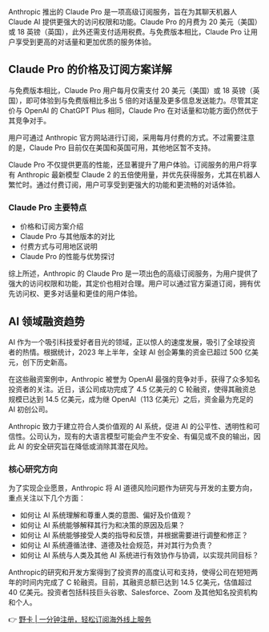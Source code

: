 Anthropic 推出的 Claude Pro 是一项高级订阅服务，旨在为其聊天机器人 Claude AI 提供更强大的访问权限和功能。Claude Pro 的月费为 20 美元（美国）或 18 英镑（英国），此外还需支付适用税费。与免费版本相比，Claude Pro 让用户享受到更高的对话量和更加优质的服务体验。

## Claude Pro 的价格及订阅方案详解

与免费版本相比，Claude Pro 用户每月仅需支付 20 美元（美国）或 18 英镑（英国），即可体验到与免费版相比多出 5 倍的对话量及更多信息发送能力。尽管其定价与 OpenAI 的 ChatGPT Plus 相同，Claude Pro 在对话量和功能方面仍然优于其竞争对手。

用户可通过 Anthropic 官方网站进行订阅，采用每月付费的方式。不过需要注意的是，Claude Pro 目前仅在美国和英国可用，其他地区暂不支持。

Claude Pro 不仅提供更高的性能，还显著提升了用户体验。订阅服务的用户将享有 Anthropic 最新模型 Claude 2 的五倍使用量，并优先获得服务，尤其在机器人繁忙时。通过付费订阅，用户可享受到更强大的功能和更流畅的对话体验。

### Claude Pro 主要特点

- 价格和订阅方案介绍
- Claude Pro 与其他版本的对比
- 付费方式与可用地区说明
- Claude Pro 的性能与优势探讨

综上所述，Anthropic 的 Claude Pro 是一项出色的高级订阅服务，为用户提供了强大的访问权限和功能，其定价也相对合理。用户可以通过官方渠道订阅，拥有优先访问权、更多对话量和更佳的用户体验。

## AI 领域融资趋势

AI 作为一个吸引科技爱好者目光的领域，正以惊人的速度发展，吸引了全球投资者的热情。根据统计，2023 年上半年，全球 AI 创企筹集的资金已超过 500 亿美元，创下历史新高。

在这些融资案例中，Anthropic 被誉为 OpenAI 最强的竞争对手，获得了众多知名投资者的关注。近日，该公司成功完成了 4.5 亿美元的 C 轮融资，使得其融资总规模已达到 14.5 亿美元，成为继 OpenAI（113 亿美元）之后，资金最为充足的 AI 初创公司。

Anthropic 致力于建立符合人类价值观的 AI 系统，促进 AI 的公平性、透明性和可信性。公司认为，现有的大语言模型可能会产生不安全、有偏见或不良的输出，因此 AI 的安全研究旨在降低或消除其潜在风险。

### 核心研究方向

为了实现企业愿景，Anthropic 将 AI 道德风险问题作为研究与开发的主要方向，重点关注以下几个方面：

- 如何让 AI 系统理解和尊重人类的意图、偏好及价值观？
- 如何让 AI 系统能够解释其行为和决策的原因及后果？
- 如何让 AI 系统能够接受人类的指导和反馈，并根据需要进行调整和修正？
- 如何让 AI 系统遵循法律、道德及社会规范，并对其行为负责？
- 如何让 AI 系统与人类及其他 AI 系统进行有效协作与协调，以实现共同目标？

Anthropic的研究和开发方案得到了投资界的高度认可和支持，使得公司在短短两年的时间内完成了 C 轮融资。目前，其融资总额已达到 14.5 亿美元，估值超过 40 亿美元。投资者包括科技巨头谷歌、Salesforce、Zoom 及其他知名投资机构和个人。

👉 [野卡 | 一分钟注册，轻松订阅海外线上服务](https://bit.ly/bewildcard)